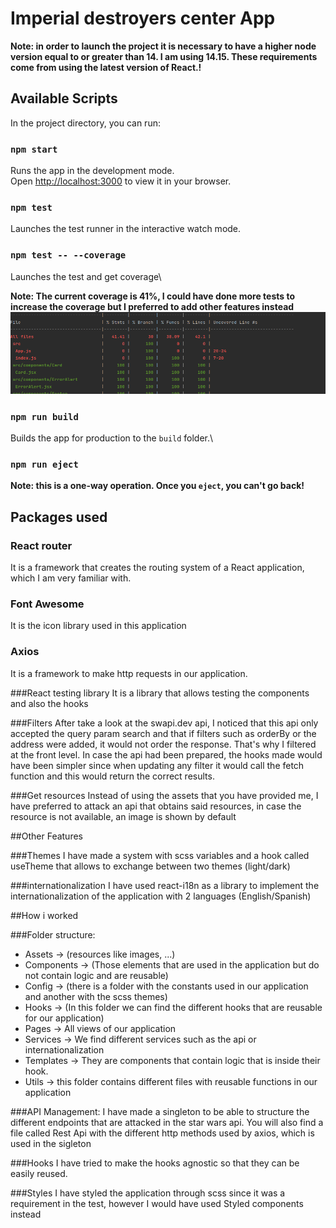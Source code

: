 # Imperial destroyers center App
**Note: in order to launch the project it is necessary to have a higher node version equal to or greater than 14. I am using 14.15.
These requirements come from using the latest version of React.!**


## Available Scripts


In the project directory, you can run:

### `npm start` 

Runs the app in the development mode.\
Open [http://localhost:3000](http://localhost:3000) to view it in your browser.

### `npm test`

Launches the test runner in the interactive watch mode.
### `npm test -- --coverage`

Launches the test and get coverage\

**Note: The current coverage is 41%, I could have done more tests to increase the coverage but I preferred to add other features instead**
![img.png](coverage.png)

### `npm run build`

Builds the app for production to the `build` folder.\

### `npm run eject`
**Note: this is a one-way operation. Once you `eject`, you can't go back!**
## Packages used

### React router
It is a framework that creates the routing system of a React application, which I am very familiar with.

### Font Awesome
It is the icon library used in this application

### Axios
It is a framework to make http requests in our application.

###React testing library
It is a library that allows testing the components and also the hooks



###Filters
After take a look at the swapi.dev api, I noticed that this api only accepted the query param search and that if filters such as orderBy or the address were added, it would not order the response. That's why I filtered at the front level. In case the api had been prepared, the hooks made would have been simpler since when updating any filter it would call the fetch function and this would return the correct results.

###Get resources
Instead of using the assets that you have provided me, I have preferred to attack an api that obtains said resources, in case the resource is not available, an image is shown by default

##Other Features

###Themes
I have made a system with scss variables and a hook called useTheme that allows to exchange between two themes (light/dark)

###internationalization
I have used react-i18n as a library to implement the internationalization of the application with 2 languages (English/Spanish)

##How i worked

###Folder structure:
- Assets -> (resources like images, ...)
- Components -> (Those elements that are used in the application but do not contain logic and are reusable)
- Config -> (there is a folder with the constants used in our application and another with the scss themes)
- Hooks -> (In this folder we can find the different hooks that are reusable for our application)
- Pages -> All views of our application
- Services -> We find different services such as the api or internationalization
- Templates -> They are components that contain logic that is inside their hook.
- Utils -> this folder contains different files with reusable functions in our application

###API Management:
I have made a singleton to be able to structure the different endpoints that are attacked in the star wars api. You will also find a file called Rest Api with the different http methods used by axios, which is used in the sigleton

###Hooks
I have tried to make the hooks agnostic so that they can be easily reused.

###Styles
I have styled the application through scss since it was a requirement in the test, however I would have used Styled components instead
